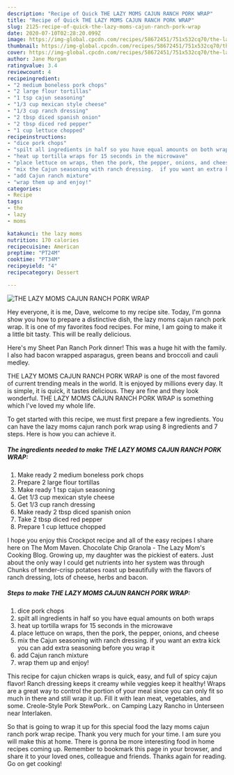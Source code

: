 ```yaml
---
description: "Recipe of Quick THE LAZY MOMS CAJUN RANCH PORK WRAP"
title: "Recipe of Quick THE LAZY MOMS CAJUN RANCH PORK WRAP"
slug: 2125-recipe-of-quick-the-lazy-moms-cajun-ranch-pork-wrap
date: 2020-07-10T02:28:20.099Z
image: https://img-global.cpcdn.com/recipes/58672451/751x532cq70/the-lazy-moms-cajun-ranch-pork-wrap-recipe-main-photo.jpg
thumbnail: https://img-global.cpcdn.com/recipes/58672451/751x532cq70/the-lazy-moms-cajun-ranch-pork-wrap-recipe-main-photo.jpg
cover: https://img-global.cpcdn.com/recipes/58672451/751x532cq70/the-lazy-moms-cajun-ranch-pork-wrap-recipe-main-photo.jpg
author: Jane Morgan
ratingvalue: 3.4
reviewcount: 4
recipeingredient:
- "2 medium boneless pork chops"
- "2 large flour tortillas"
- "1 tsp cajun seasoning"
- "1/3 cup mexican style cheese"
- "1/3 cup ranch dressing"
- "2 tbsp diced spanish onion"
- "2 tbsp diced red pepper"
- "1 cup lettuce chopped"
recipeinstructions:
- "dice pork chops"
- "spilt all ingredients in half so you have equal amounts on both wraps"
- "heat up tortilla wraps for 15 seconds in the microwave"
- "place lettuce on wraps, then the pork, the pepper, onions, and cheese"
- "mix the Cajun seasoning with ranch dressing.  if you want an extra kick you can add extra seasoning before you wrap it"
- "add Cajun ranch mixture"
- "wrap them up and enjoy!"
categories:
- Recipe
tags:
- the
- lazy
- moms

katakunci: the lazy moms 
nutrition: 170 calories
recipecuisine: American
preptime: "PT24M"
cooktime: "PT34M"
recipeyield: "4"
recipecategory: Dessert

---
```



![THE LAZY MOMS CAJUN RANCH PORK WRAP](https://img-global.cpcdn.com/recipes/58672451/751x532cq70/the-lazy-moms-cajun-ranch-pork-wrap-recipe-main-photo.jpg)

Hey everyone, it is me, Dave, welcome to my recipe site. Today, I'm gonna show you how to prepare a distinctive dish, the lazy moms cajun ranch pork wrap. It is one of my favorites food recipes. For mine, I am going to make it a little bit tasty. This will be really delicious.

Here&#39;s my Sheet Pan Ranch Pork dinner! This was a huge hit with the family. I also had bacon wrapped asparagus, green beans and broccoli and cauli medley.

THE LAZY MOMS CAJUN RANCH PORK WRAP is one of the most favored of current trending meals in the world. It is enjoyed by millions every day. It is simple, it is quick, it tastes delicious. They are fine and they look wonderful. THE LAZY MOMS CAJUN RANCH PORK WRAP is something which I've loved my whole life.


To get started with this recipe, we must first prepare a few ingredients. You can have the lazy moms cajun ranch pork wrap using 8 ingredients and 7 steps. Here is how you can achieve it.

<!--inarticleads1-->

##### The ingredients needed to make THE LAZY MOMS CAJUN RANCH PORK WRAP:

1. Make ready 2 medium boneless pork chops
1. Prepare 2 large flour tortillas
1. Make ready 1 tsp cajun seasoning
1. Get 1/3 cup mexican style cheese
1. Get 1/3 cup ranch dressing
1. Make ready 2 tbsp diced spanish onion
1. Take 2 tbsp diced red pepper
1. Prepare 1 cup lettuce chopped


I hope you enjoy this Crockpot recipe and all of the easy recipes I share here on The Mom Maven. Chocolate Chip Granola - The Lazy Mom&#39;s Cooking Blog. Growing up, my daughter was the pickiest of eaters. Just about the only way I could get nutrients into her system was through Chunks of tender-crisp potatoes roast up beautifully with the flavors of ranch dressing, lots of cheese, herbs and bacon. 

<!--inarticleads2-->

##### Steps to make THE LAZY MOMS CAJUN RANCH PORK WRAP:

1. dice pork chops
1. spilt all ingredients in half so you have equal amounts on both wraps
1. heat up tortilla wraps for 15 seconds in the microwave
1. place lettuce on wraps, then the pork, the pepper, onions, and cheese
1. mix the Cajun seasoning with ranch dressing.  if you want an extra kick you can add extra seasoning before you wrap it
1. add Cajun ranch mixture
1. wrap them up and enjoy!


This recipe for cajun chicken wraps is quick, easy, and full of spicy cajun flavor! Ranch dressing keeps it creamy while veggies keep it healthy! Wraps are a great way to control the portion of your meal since you can only fit so much in there and still wrap it up. Fill it with lean meat, vegetables, and some. Creole-Style Pork StewPork.. on Camping Lazy Rancho in Unterseen near Interlaken. 

So that is going to wrap it up for this special food the lazy moms cajun ranch pork wrap recipe. Thank you very much for your time. I am sure you will make this at home. There is gonna be more interesting food in home recipes coming up. Remember to bookmark this page in your browser, and share it to your loved ones, colleague and friends. Thanks again for reading. Go on get cooking!
